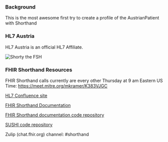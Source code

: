 ### Background

This is the most awesome first try to create a profile of the AustrianPatient with Shorthand
### HL7 Austria

HL7 Austria is an official HL7 Affiliate.

![Shorty the FSH](./Shorty.png)

### FHIR Shorthand Resources

FHIR Shorthand calls currently are every other Thursday at 9 am Eastern US Time: https://meet.mitre.org/mkramer/K383VJGC

[HL7 Confluence site](https://confluence.hl7.org/display/FHIRI/FHIR+Shorthand)

[FHIR Shorthand Documentation](https://build.fhir.org/ig/HL7/fhir-shorthand) 

[FHIR Shorthand documentation code repository](https://github.com/HL7/fhir-shorthand)

[SUSHI code repository](https://github.com/FHIR/sushi)

Zulip (chat.fhir.org) channel: #shorthand


